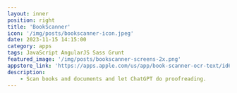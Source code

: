 ```yaml
---
layout: inner
position: right
title: 'BookScanner'
icon: '/img/posts/bookscanner-icon.jpeg'
date: 2023-11-15 14:15:00
category: apps
tags: JavaScript AngularJS Sass Grunt
featured_image: '/img/posts/bookscanner-screens-2x.png'
appstore_link: 'https://apps.apple.com/us/app/book-scanner-ocr-text/id6468075372'
description:
    - Scan books and documents and let ChatGPT do proofreading.
---
```

